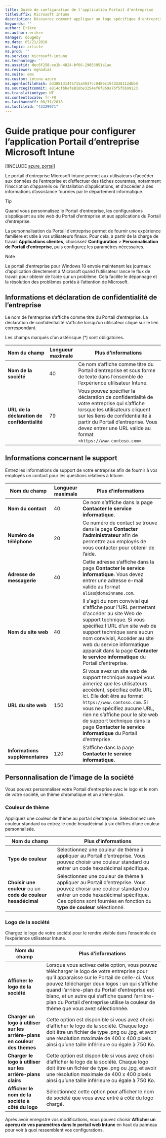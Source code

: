 ```yaml
---
title: Guide de configuration de l'application Portail d’entreprise
titleSuffix: Microsoft Intune
description: Découvrez comment appliquer un logo spécifique d'entreprise à l’application Portail d’entreprise Intune.
keywords: ''
author: Erikre
ms.author: erikre
manager: dougeby
ms.date: 05/21/2018
ms.topic: article
ms.prod: ''
ms.service: microsoft-intune
ms.technology: ''
ms.assetid: dec6f258-ee1b-4824-bf66-29053051a1ae
ms.reviewer: mghadial
ms.suite: ems
ms.custom: intune-azure
ms.openlocfilehash: bd388131445715a4037cc0480c194d338212dbb0
ms.sourcegitcommit: e814cfbbefe818be3254ef6f859a7bf5f5b99123
ms.translationtype: HT
ms.contentlocale: fr-FR
ms.lasthandoff: 08/31/2018
ms.locfileid: "43329971"
---
```

# <a name="how-to-configure-the-microsoft-intune-company-portal-app"></a>Guide pratique pour configurer l’application Portail d’entreprise Microsoft Intune

[!INCLUDE [azure_portal](./includes/azure_portal.md)]

Le portail d’entreprise Microsoft Intune permet aux utilisateurs d’accéder aux données de l’entreprise et d’effectuer des tâches courantes, notamment l’inscription d’appareils ou l’installation d’applications, et d’accéder à des informations d’assistance fournies par le département informatique.        

> [!Tip]        
> Quand vous personnalisez le Portail d’entreprise, les configurations s’appliquent au site web du Portail d’entreprise et aux applications du Portail d’entreprise.       

La personnalisation du Portail d’entreprise permet de fournir une expérience familière et utile à vos utilisateurs finaux. Pour cela, à partir de la charge de travail **Applications clientes**, choisissez **Configuration** > **Personnalisation de Portail d’entreprise**, puis configurez les paramètres nécessaires.  

> [!Note]       
> Le portail d’entreprise pour Windows 10 envoie maintenant les journaux d’application directement à Microsoft quand l’utilisateur lance le flux de travail pour obtenir de l’aide sur un problème. Cela facilite le dépannage et la résolution des problèmes portés à l’attention de Microsoft.  

## <a name="company-information-and-privacy-statement"></a>Informations et déclaration de confidentialité de l’entreprise        
Le nom de l’entreprise s’affiche comme titre du Portail d’entreprise. La déclaration de confidentialité s’affiche lorsqu’un utilisateur clique sur le lien correspondant.

Les champs marqués d’un astérisque (*) sont obligatoires.       


| Nom du champ | Longueur maximale | Plus d’informations |
|---|---|---|
|**Nom de la société**| 40 | Ce nom s’affiche comme titre du Portail d’entreprise et sous forme de texte dans l’ensemble de l’expérience utilisateur Intune. |
| **URL de la déclaration de confidentialité** |     79     | Vous pouvez spécifier la déclaration de confidentialité de votre entreprise qui s’affiche lorsque les utilisateurs cliquent sur les liens de confidentialité à partir du Portail d’entreprise. Vous devez entrer une URL valide au format `<https://www.contoso.com>`. |

## <a name="support-information"></a>Informations concernant le support      
Entrez les informations de support de votre entreprise afin de fournir à vos employés un contact pour les questions relatives à Intune.       

|Nom du champ|Longueur maximale|Plus d’informations|
|---|---|---|
|**Nom du contact** | 40 | Ce nom s’affiche dans la page **Contacter le service informatique**. |
|**Numéro de téléphone** | 20 | Ce numéro de contact se trouve dans la page **Contacter l’administrateur** afin de permettre aux employés de vous contacter pour obtenir de l’aide. |
|**Adresse de messagerie**| 40 | Cette adresse s’affiche dans la page **Contacter le service informatique**. Vous devez entrer une adresse e-mail valide au format `alias@domainname.com`. |
|**Nom du site web**| 40 | Il s'agit du nom convivial qui s'affiche pour l'URL permettant d'accéder au site Web de support technique. Si vous spécifiez l’URL d’un site web de support technique sans aucun nom convivial, Accéder au site web du service informatique apparaît dans la page **Contacter le service informatique** du Portail d’entreprise. |
|**URL du site web**| 150 | Si vous avez un site web de support technique auquel vous aimeriez que les utilisateurs accèdent, spécifiez cette URL ici. Elle doit être au format `https://www.contoso.com`. Si vous ne spécifiez aucune URL, rien ne s’affiche pour le site web de support technique dans la page **Contacter le service informatique** du Portail d’entreprise. |
| **Informations supplémentaires**| 120 | S’affiche dans la page **Contacter le service informatique**. |


## <a name="company-branding-customization"></a>Personnalisation de l’image de la société       
Vous pouvez personnaliser votre Portail d’entreprise avec le logo et le nom de votre société, un thème chromatique et un arrière-plan.     

### <a name="theme-color"></a>Couleur de thème
Appliquez une couleur de thème au portail d’entreprise. Sélectionnez une couleur standard ou entrez le code hexadécimal à six chiffres d’une couleur personnalisée.

|Nom du champ|Plus d’informations|
|---|---|
|**Type de couleur**| Sélectionnez une couleur de thème à appliquer au Portail d’entreprise. Vous pouvez choisir une couleur standard ou entrer un code hexadécimal spécifique. |
|**Choisir une couleur** ou un **code de couleur hexadécimal**| Sélectionnez une couleur de thème à appliquer au Portail d’entreprise. Vous pouvez choisir une couleur standard ou entrer un code hexadécimal spécifique. Ces options sont fournies en fonction du **type de couleur** sélectionné.  |

### <a name="company-logo"></a>Logo de la société
Chargez le logo de votre société pour le rendre visible dans l’ensemble de l’expérience utilisateur Intune.

|Nom du champ|Plus d’informations|
|---|---|
|**Afficher le logo de la société**|Lorsque vous activez cette option, vous pouvez télécharger le logo de votre entreprise pour qu’il apparaisse sur le Portail de celle-ci. Vous pouvez télécharger deux logos : un qui s’affiche quand l’arrière-plan du Portail d’entreprise est blanc, et un autre qui s’affiche quand l’arrière-plan du Portail d’entreprise utilise la couleur de thème que vous avez sélectionnée. |
|**Charger un logo à utiliser sur les arrière-plans en couleur des thèmes**| Cette option est disponible si vous avez choisi d’afficher le logo de la société. Chaque logo doit être un fichier de type .png ou .jpg, et avoir une résolution maximale de 400 x 400 pixels ainsi qu’une taille inférieure ou égale à 750 Ko. |
|**Charger le logo à utiliser sur les arrière-plans clairs**| Cette option est disponible si vous avez choisi d’afficher le logo de la société. Chaque logo doit être un fichier de type .png ou .jpg, et avoir une résolution maximale de 400 x 400 pixels ainsi qu’une taille inférieure ou égale à 750 Ko. |
|**Afficher le nom de la société à côté du logo**| Sélectionnez cette option pour afficher le nom de société que vous avez entré à côté du logo chargé. |

Après avoir enregistré vos modifications, vous pouvez choisir **Afficher un aperçu de vos paramètres dans le portail web Intune** en haut du panneau pour voir à quoi ressemblent vos configurations.
